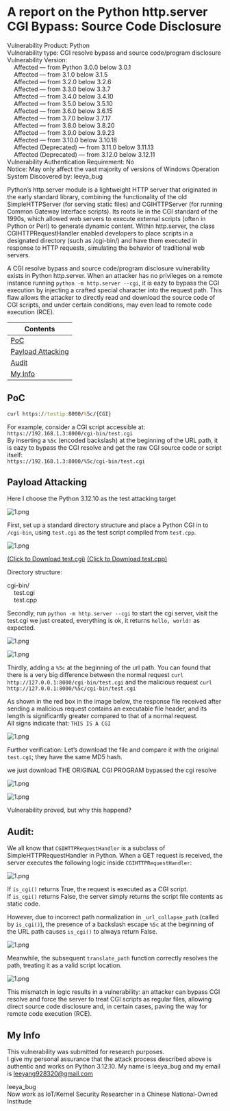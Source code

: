 
# [](#header-3)A report on the Python http.server CGI Bypass: Source Code Disclosure

Vulnerability Product: Python   
Vulnerability type: CGI resolve bypass and source code/program disclosure  
Vulnerability Version:   
&nbsp;&nbsp;&nbsp;&nbsp;Affected — from Python 3.0.0 below 3.0.1  
&nbsp;&nbsp;&nbsp;&nbsp;Affected — from 3.1.0 below 3.1.5  
&nbsp;&nbsp;&nbsp;&nbsp;Affected — from 3.2.0 below 3.2.6  
&nbsp;&nbsp;&nbsp;&nbsp;Affected — from 3.3.0 below 3.3.7  
&nbsp;&nbsp;&nbsp;&nbsp;Affected — from 3.4.0 below 3.4.10  
&nbsp;&nbsp;&nbsp;&nbsp;Affected — from 3.5.0 below 3.5.10  
&nbsp;&nbsp;&nbsp;&nbsp;Affected — from 3.6.0 below 3.6.15  
&nbsp;&nbsp;&nbsp;&nbsp;Affected — from 3.7.0 below 3.7.17  
&nbsp;&nbsp;&nbsp;&nbsp;Affected — from 3.8.0 below 3.8.20  
&nbsp;&nbsp;&nbsp;&nbsp;Affected — from 3.9.0 below 3.9.23  
&nbsp;&nbsp;&nbsp;&nbsp;Affected — from 3.10.0 below 3.10.18  
&nbsp;&nbsp;&nbsp;&nbsp;Affected (Deprecated) — from 3.11.0 below 3.11.13  
&nbsp;&nbsp;&nbsp;&nbsp;Affected (Deprecated) — from 3.12.0 below 3.12.11  
Vulnerability Authentication Requirement: No  
Notice: May only affect the vast majority of versions of Windows Operation System
Discovered by: leeya_bug


Python’s http.server module is a lightweight HTTP server that originated in the early standard library, combining the functionality of the old SimpleHTTPServer (for serving static files) and CGIHTTPServer (for running Common Gateway Interface scripts). Its roots lie in the CGI standard of the 1990s, which allowed web servers to execute external scripts (often in Python or Perl) to generate dynamic content. Within http.server, the class CGIHTTPRequestHandler enabled developers to place scripts in a designated directory (such as /cgi-bin/) and have them executed in response to HTTP requests, simulating the behavior of traditional web servers.  

A CGI resolve bypass and source code/program disclosure vulnerability exists in Python http.server. When an attacker has no privileges on a remote instance running `python -m http.server --cgi`, it is eazy to bypass the CGI execution by injecting a crafted special character into the request path. This flaw allows the attacker to directly read and download the source code of CGI scripts, and under certain conditions, may even lead to remote code execution (RCE).

| Contents |
|--------|
| [PoC](#poc) |
| [Payload Attacking](#payload-attacking) |
| [Audit](#audit) |
| [My Info](#my-info) |

## [](#header-3)PoC

```cmd
curl https://testip:8000/%5c/{CGI}
```

For example, consider a CGI script accessible at:  
`https://192.168.1.3:8000/cgi-bin/test.cgi`  
By inserting a `%5c` (encoded backslash) at the beginning of the URL path, it is eazy to bypass the CGI resolve and get the raw CGI source code or script itself:  
`https://192.168.1.3:8000/%5c/cgi-bin/test.cgi`  

## [](#header-3)Payload Attacking

Here I choose the Python 3.12.10 as the test attacking target

![1.png](0.png)

First, set up a standard directory structure and place a Python CGI in to `/cgi-bin`, using `test.cgi` as the test script compiled from `test.cpp`.

![1.png](1.png)

[(Click to Download test.cgi)](test.cgi) [(Click to Download test.cpp)](test.cpp)

Directory structure:

cgi-bin/  
&nbsp;&nbsp;&nbsp;&nbsp;test.cgi  
&nbsp;&nbsp;&nbsp;&nbsp;test.cpp  


Secondly, run `python -m http.server --cgi` to start the cgi server, visit the test.cgi we just created, everything is ok, it returns `hello, world!` as expected.

![1.png](2.png)

![1.png](3.png)

Thirdly, adding a `%5c` at the beginning of the url path. You can found that there is a very big difference between the normal request `curl http://127.0.0.1:8000/cgi-bin/test.cgi` and the malicious request `curl http://127.0.0.1:8000/%5c/cgi-bin/test.cgi`

As shown in the red box in the image below, the response file received after sending a malicious request contains an executable file header, and its length is significantly greater compared to that of a normal request.  
All signs indicate that: `THIS IS A CGI`

![1.png](4.png)

Further verification: Let’s download the file and compare it with the original `test.cgi`; they have the same MD5 hash.  

we just download THE ORIGINAL CGI PROGRAM bypassed the cgi resolve

![1.png](5.png)

![1.png](6.png)

Vulnerability proved, but why this happend?


## [](#header-3)Audit: 

We all know that `CGIHTTPRequestHandler` is a subclass of SimpleHTTPRequestHandler in Python. When a GET request is received, the server executes the following logic inside `CGIHTTPRequestHandler`:

![1.png](7.png)

If `is_cgi()` returns True, the request is executed as a CGI script.  
If `is_cgi()` returns False, the server simply returns the script file contents as static code.  

However, due to incorrect path normalization in `_url_collapse_path` (called by `is_cgi()`), the presence of a backslash escape `%5c` at the beginning of the URL path causes `is_cgi()` to always return False. 

![1.png](8.png)

Meanwhile, the subsequent `translate_path` function correctly resolves the path, treating it as a valid script location.

![1.png](9.png)

This mismatch in logic results in a vulnerability: an attacker can bypass CGI resolve and force the server to treat CGI scripts as regular files, allowing direct source code disclosure and, in certain cases, paving the way for remote code execution (RCE).

## [](#header-3)My Info

This vulnerability was submitted for research purposes.  
I give my personal assurance that the attack process described above is authentic and works on Python 3.12.10. My name is leeya_bug and my email is leeyang928320@gmail.com

leeya_bug  
Now work as IoT/Kernel Security Researcher in a Chinese National-Owned Institude  


